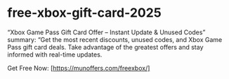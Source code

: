 # free-xbox-gift-card-2025

“Xbox Game Pass Gift Card Offer – Instant Update & Unused Codes” summary: “Get the most recent discounts, unused codes, and Xbox Game Pass gift card deals. Take advantage of the greatest offers and stay informed with real-time updates.

Get Free Now: [https://munoffers.com/freexbox/]
